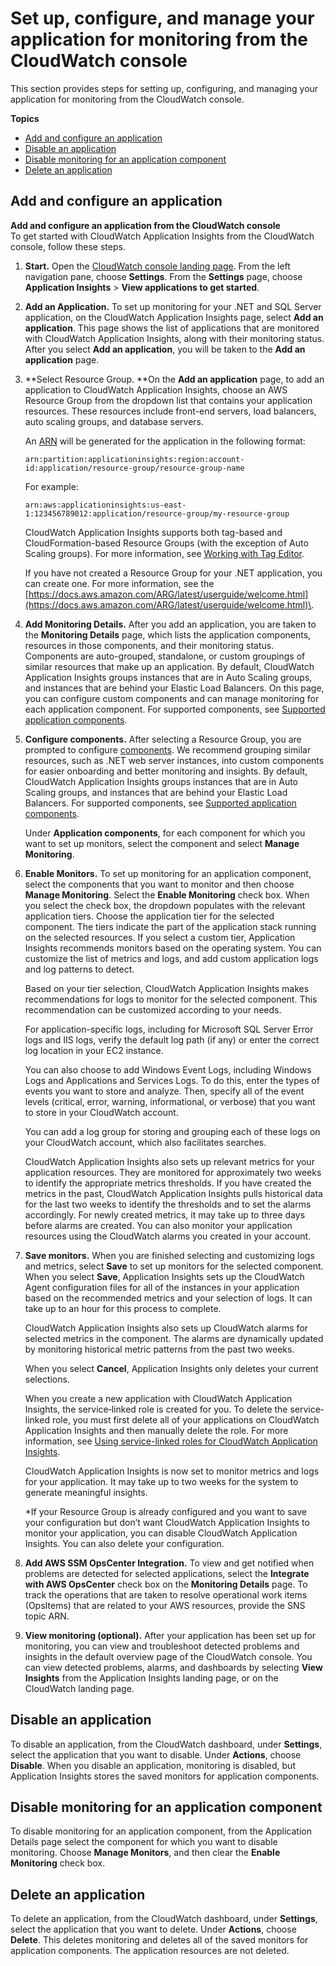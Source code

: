 # Set up, configure, and manage your application for monitoring from the CloudWatch console<a name="appinsights-setting-up-console"></a>

This section provides steps for setting up, configuring, and managing your application for monitoring from the CloudWatch console\.

**Topics**
+ [Add and configure an application](#appinsights-add-configure)
+ [Disable an application](#appinsights-disable-app)
+ [Disable monitoring for an application component](#appinsights-disable-monitoring)
+ [Delete an application](#appinsights-delete-app)

## Add and configure an application<a name="appinsights-add-configure"></a>

**Add and configure an application from the CloudWatch console**  
To get started with CloudWatch Application Insights from the CloudWatch console, follow these steps\.

1. **Start\.** Open the [CloudWatch console landing page](http://console.aws.amazon.com/cloudwatch)\. From the left navigation pane, choose **Settings**\. From the **Settings** page, choose **Application Insights** > **View applications to get started**\. 

1. **Add an Application\.** To set up monitoring for your \.NET and SQL Server application, on the CloudWatch Application Insights page, select **Add an application**\. This page shows the list of applications that are monitored with CloudWatch Application Insights, along with their monitoring status\. After you select **Add an application**, you will be taken to the **Add an application** page\.

1. **Select Resource Group\. **On the **Add an application** page, to add an application to CloudWatch Application Insights, choose an AWS Resource Group from the dropdown list that contains your application resources\. These resources include front\-end servers, load balancers, auto scaling groups, and database servers\. 

   An [ARN](https://docs.aws.amazon.com/general/latest/gr/aws-arns-and-namespaces.html) will be generated for the application in the following format:

   ```
   arn:partition:applicationinsights:region:account-id:application/resource-group/resource-group-name
   ```

   For example:

   ```
   arn:aws:applicationinsights:us-east-1:123456789012:application/resource-group/my-resource-group
   ```

   CloudWatch Application Insights supports both tag\-based and CloudFormation\-based Resource Groups \(with the exception of Auto Scaling groups\)\. For more information, see [Working with Tag Editor](https://docs.aws.amazon.com/ARG/latest/userguide/tag-editor.html)\.

   If you have not created a Resource Group for your \.NET application, you can create one\. For more information, see the [https://docs.aws.amazon.com/ARG/latest/userguide/welcome.html](https://docs.aws.amazon.com/ARG/latest/userguide/welcome.html)\. 

1. **Add Monitoring Details\.** After you add an application, you are taken to the **Monitoring Details** page, which lists the application components, resources in those components, and their monitoring status\. Components are auto\-grouped, standalone, or custom groupings of similar resources that make up an application\. By default, CloudWatch Application Insights groups instances that are in Auto Scaling groups, and instances that are behind your Elastic Load Balancers\. On this page, you can configure custom components and can manage monitoring for each application component\. For supported components, see [Supported application components](appinsights-what-is.md#appinsights-components)\.

1. **Configure components\.** After selecting a Resource Group, you are prompted to configure [components](appinsights-what-is.md#components)\. We recommend grouping similar resources, such as \.NET web server instances, into custom components for easier onboarding and better monitoring and insights\. By default, CloudWatch Application Insights groups instances that are in Auto Scaling groups, and instances that are behind your Elastic Load Balancers\. For supported components, see [Supported application components](appinsights-what-is.md#appinsights-components)\.

   Under **Application components**, for each component for which you want to set up monitors, select the component and select **Manage Monitoring**\.

1. **Enable Monitors\.** To set up monitoring for an application component, select the components that you want to monitor and then choose **Manage Monitoring**\. Select the **Enable Monitoring** check box\. When you select the check box, the dropdown populates with the relevant application tiers\. Choose the application tier for the selected component\. The tiers indicate the part of the application stack running on the selected resources\. If you select a custom tier, Application Insights recommends monitors based on the operating system\. You can customize the list of metrics and logs, and add custom application logs and log patterns to detect\. 

   Based on your tier selection, CloudWatch Application Insights makes recommendations for logs to monitor for the selected component\. This recommendation can be customized according to your needs\.

   For application\-specific logs, including for Microsoft SQL Server Error logs and IIS logs, verify the default log path \(if any\) or enter the correct log location in your EC2 instance\. 

   You can also choose to add Windows Event Logs, including Windows Logs and Applications and Services Logs\. To do this, enter the types of events you want to store and analyze\. Then, specify all of the event levels \(critical, error, warning, informational, or verbose\) that you want to store in your CloudWatch account\. 

   You can add a log group for storing and grouping each of these logs on your CloudWatch account, which also facilitates searches\. 

   CloudWatch Application Insights also sets up relevant metrics for your application resources\. They are monitored for approximately two weeks to identify the appropriate metrics thresholds\. If you have created the metrics in the past, CloudWatch Application Insights pulls historical data for the last two weeks to identify the thresholds and to set the alarms accordingly\. For newly created metrics, it may take up to three days before alarms are created\. You can also monitor your application resources using the CloudWatch alarms you created in your account\. 

1. **Save monitors\.** When you are finished selecting and customizing logs and metrics, select **Save** to set up monitors for the selected component\. When you select **Save**, Application Insights sets up the CloudWatch Agent configuration files for all of the instances in your application based on the recommended metrics and your selection of logs\. It can take up to an hour for this process to complete\. 

   CloudWatch Application Insights also sets up CloudWatch alarms for selected metrics in the component\. The alarms are dynamically updated by monitoring historical metric patterns from the past two weeks\. 

    When you select **Cancel**, Application Insights only deletes your current selections\. 

   When you create a new application with CloudWatch Application Insights, the service‐linked role is created for you\. To delete the service‐linked role, you must first delete all of your applications on CloudWatch Application Insights and then manually delete the role\. For more information, see [Using service\-linked roles for CloudWatch Application Insights](CHAP_using-service-linked-roles-appinsights.md)\.

   CloudWatch Application Insights is now set to monitor metrics and logs for your application\. It may take up to two weeks for the system to generate meaningful insights\.

   \*If your Resource Group is already configured and you want to save your configuration but don’t want CloudWatch Application Insights to monitor your application, you can disable CloudWatch Application Insights\. You can also delete your configuration\.

1. **Add AWS SSM OpsCenter Integration\.** To view and get notified when problems are detected for selected applications, select the **Integrate with AWS OpsCenter** check box on the **Monitoring Details** page\. To track the operations that are taken to resolve operational work items \(OpsItems\) that are related to your AWS resources, provide the SNS topic ARN\. 

1. **View monitoring \(optional\)\.** After your application has been set up for monitoring, you can view and troubleshoot detected problems and insights in the default overview page of the CloudWatch console\. You can view detected problems, alarms, and dashboards by selecting **View Insights** from the Application Insights landing page, or on the CloudWatch landing page\. 

## Disable an application<a name="appinsights-disable-app"></a>

To disable an application, from the CloudWatch dashboard, under **Settings**, select the application that you want to disable\. Under **Actions**, choose **Disable**\. When you disable an application, monitoring is disabled, but Application Insights stores the saved monitors for application components\. 

## Disable monitoring for an application component<a name="appinsights-disable-monitoring"></a>

To disable monitoring for an application component, from the Application Details page select the component for which you want to disable monitoring\. Choose **Manage Monitors**, and then clear the **Enable Monitoring** check box\. 

## Delete an application<a name="appinsights-delete-app"></a>

To delete an application, from the CloudWatch dashboard, under **Settings**, select the application that you want to delete\. Under **Actions**, choose **Delete**\. This deletes monitoring and deletes all of the saved monitors for application components\. The application resources are not deleted\. 